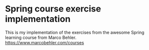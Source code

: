 # Spring course exercise implementation

This is my implementation of the exercises from the awesome Spring learning course from Marco Behler.  
https://www.marcobehler.com/courses
